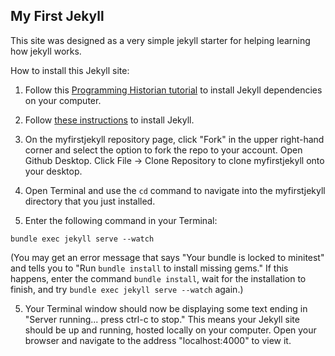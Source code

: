 ## My First Jekyll

This site was designed as a very simple jekyll starter for helping learning how jekyll works.

How to install this Jekyll site:

1. Follow this [Programming Historian tutorial](http://programminghistorian.org/lessons/building-static-sites-with-jekyll-github-pages#section1) to install Jekyll dependencies on your computer.

1. Follow [these instructions](http://jekyllrb.com/docs/installation/) to install Jekyll.

2. On the myfirstjekyll repository page, click "Fork" in the upper right-hand corner and select the option to fork the repo to your account. Open Github Desktop. Click File -> Clone Repository to clone myfirstjekyll onto your desktop.

3. Open Terminal and use the ```cd``` command to navigate into the myfirstjekyll directory that you just installed.

4. Enter the following command in your Terminal:

```
bundle exec jekyll serve --watch
```

(You may get an error message that says "Your bundle is locked to minitest" and tells you to "Run ```bundle install``` to install missing gems." If this happens, enter the command ```bundle install```, wait for the installation to finish, and try ```bundle exec jekyll serve --watch``` again.)

5. Your Terminal window should now be displaying some text ending in "Server running... press ctrl-c to stop." This means your Jekyll site should be up and running, hosted locally on your computer. Open your browser and navigate to the address "localhost:4000" to view it.
